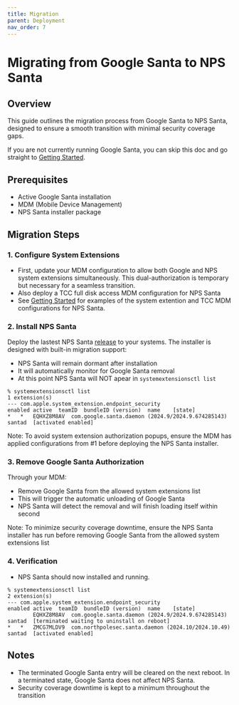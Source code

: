 ```yaml
---
title: Migration
parent: Deployment
nav_order: 7
---
```


# Migrating from Google Santa to NPS Santa

## Overview
This guide outlines the migration process from Google Santa to NPS Santa, designed to ensure a smooth transition with minimal security coverage gaps.

If you are not currently running Google Santa, you can skip this doc and go straight to [Getting Started](getting-started.md).

## Prerequisites
- Active Google Santa installation
- MDM (Mobile Device Management)
- NPS Santa installer package

## Migration Steps

### 1. Configure System Extensions
- First, update your MDM configuration to allow both Google and NPS system extensions simultaneously. This dual-authorization is temporary but necessary for a seamless transition.
- Also deploy a TCC full disk access MDM configuration for NPS Santa
- See [Getting Started](getting-started.md) for examples of the system extention and TCC MDM configurations for NPS Santa.

### 2. Install NPS Santa
Deploy the lastest NPS Santa [release](https://github.com/northpolesec/santa/releases) to your systems. The installer is designed with built-in migration support:
- NPS Santa will remain dormant after installation
- It will automatically monitor for Google Santa removal
- At this point NPS Santa will NOT apear in `systemextensionsctl list`
```
% systemextensionsctl list
1 extension(s)
--- com.apple.system_extension.endpoint_security
enabled	active	teamID	bundleID (version)	name	[state]
*	*	EQHXZ8M8AV	com.google.santa.daemon (2024.9/2024.9.674285143)	santad	[activated enabled]
```

Note: To avoid system extension authorization popups, ensure the MDM has applied configurations from #1 before deploying the NPS Santa installer.

### 3. Remove Google Santa Authorization
Through your MDM:
- Remove Google Santa from the allowed system extensions list
- This will trigger the automatic unloading of Google Santa
- NPS Santa will detect the removal and will finish loading itself within second

Note: To minimize security coverage downtime, ensure the NPS Santa installer has run before removing Google Santa from the allowed system extensions list

### 4. Verification
- NPS Santa should now installed and running.
```
% systemextensionsctl list
2 extension(s)
--- com.apple.system_extension.endpoint_security
enabled	active	teamID	bundleID (version)	name	[state]
		EQHXZ8M8AV	com.google.santa.daemon (2024.9/2024.9.674285143)	santad	[terminated waiting to uninstall on reboot]
*	*	ZMCG7MLDV9	com.northpolesec.santa.daemon (2024.10/2024.10.49)	santad	[activated enabled]
```

## Notes
- The terminated Google Santa entry will be cleared on the next reboot. In a terminated state, Google Santa does not affect NPS Santa.
- Security coverage downtime is kept to a minimum throughout the transition 
